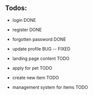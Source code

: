 ## Todos:

- login DONE
- register DONE
- forgotten password DONE
- update profile BUG -- FIXED

- landing page content TODO
- apply for pet TODO
- create new item TODO
- management system for items TODO
